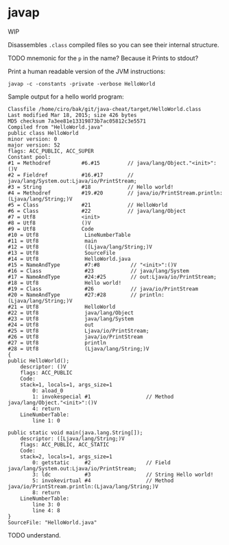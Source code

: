 # javap

WIP

Disassembles `.class` compiled files so you can see their internal structure.

TODO mnemonic for the `p` in the name? Because it Prints to stdout?

Print a human readable version of the JVM instructions:

    javap -c -constants -private -verbose HelloWorld

Sample output for a hello world program:

    Classfile /home/ciro/bak/git/java-cheat/target/HelloWorld.class
    Last modified Mar 18, 2015; size 426 bytes
    MD5 checksum 7a3ee81e13319873b7ac05812c3e5571
    Compiled from "HelloWorld.java"
    public class HelloWorld
    minor version: 0
    major version: 52
    flags: ACC_PUBLIC, ACC_SUPER
    Constant pool:
    #1 = Methodref          #6.#15         // java/lang/Object."<init>":()V
    #2 = Fieldref           #16.#17        // java/lang/System.out:Ljava/io/PrintStream;
    #3 = String             #18            // Hello world!
    #4 = Methodref          #19.#20        // java/io/PrintStream.println:(Ljava/lang/String;)V
    #5 = Class              #21            // HelloWorld
    #6 = Class              #22            // java/lang/Object
    #7 = Utf8               <init>
    #8 = Utf8               ()V
    #9 = Utf8               Code
    #10 = Utf8               LineNumberTable
    #11 = Utf8               main
    #12 = Utf8               ([Ljava/lang/String;)V
    #13 = Utf8               SourceFile
    #14 = Utf8               HelloWorld.java
    #15 = NameAndType        #7:#8          // "<init>":()V
    #16 = Class              #23            // java/lang/System
    #17 = NameAndType        #24:#25        // out:Ljava/io/PrintStream;
    #18 = Utf8               Hello world!
    #19 = Class              #26            // java/io/PrintStream
    #20 = NameAndType        #27:#28        // println:(Ljava/lang/String;)V
    #21 = Utf8               HelloWorld
    #22 = Utf8               java/lang/Object
    #23 = Utf8               java/lang/System
    #24 = Utf8               out
    #25 = Utf8               Ljava/io/PrintStream;
    #26 = Utf8               java/io/PrintStream
    #27 = Utf8               println
    #28 = Utf8               (Ljava/lang/String;)V
    {
    public HelloWorld();
        descriptor: ()V
        flags: ACC_PUBLIC
        Code:
        stack=1, locals=1, args_size=1
            0: aload_0
            1: invokespecial #1                  // Method java/lang/Object."<init>":()V
            4: return
        LineNumberTable:
            line 1: 0

    public static void main(java.lang.String[]);
        descriptor: ([Ljava/lang/String;)V
        flags: ACC_PUBLIC, ACC_STATIC
        Code:
        stack=2, locals=1, args_size=1
            0: getstatic     #2                  // Field java/lang/System.out:Ljava/io/PrintStream;
            3: ldc           #3                  // String Hello world!
            5: invokevirtual #4                  // Method java/io/PrintStream.println:(Ljava/lang/String;)V
            8: return
        LineNumberTable:
            line 3: 0
            line 4: 8
    }
    SourceFile: "HelloWorld.java"

TODO understand.
